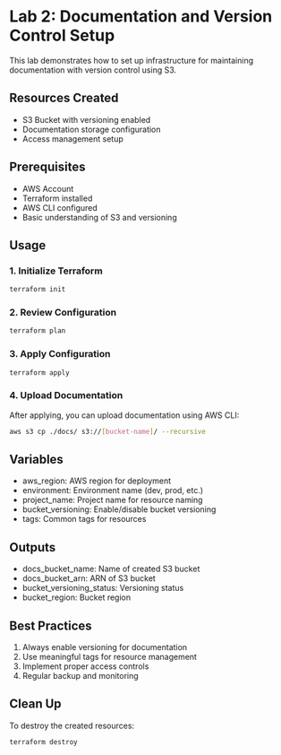 # Lab 2: Documentation and Version Control Setup

This lab demonstrates how to set up infrastructure for maintaining documentation with version control using S3.

## Resources Created
- S3 Bucket with versioning enabled
- Documentation storage configuration
- Access management setup

## Prerequisites
- AWS Account
- Terraform installed
- AWS CLI configured
- Basic understanding of S3 and versioning

## Usage

### 1. Initialize Terraform
```bash
terraform init
```

### 2. Review Configuration
```bash
terraform plan
```

### 3. Apply Configuration
```bash
terraform apply
```

### 4. Upload Documentation
After applying, you can upload documentation using AWS CLI:
```bash
aws s3 cp ./docs/ s3://[bucket-name]/ --recursive
```

## Variables
- aws_region: AWS region for deployment
- environment: Environment name (dev, prod, etc.)
- project_name: Project name for resource naming
- bucket_versioning: Enable/disable bucket versioning
- tags: Common tags for resources

## Outputs
- docs_bucket_name: Name of created S3 bucket
- docs_bucket_arn: ARN of S3 bucket
- bucket_versioning_status: Versioning status
- bucket_region: Bucket region

## Best Practices
1. Always enable versioning for documentation
2. Use meaningful tags for resource management
3. Implement proper access controls
4. Regular backup and monitoring

## Clean Up
To destroy the created resources:
```bash
terraform destroy
``` 